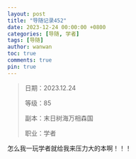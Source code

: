 ```yaml
---
layout: post
title: "导随记录452"
date: 2023-12-24 00:00:00 +0800
categories: [导随, 学者]
tags: [导随]
author: wanwan
toc: true
comments: true
pin: true
---
```

> 日期：2023.12.24
>
> 等级：85
>
> 副本：末日树海万相森国
>
> 职业：学者

怎么我一玩学者就给我来压力大的本啊！！！